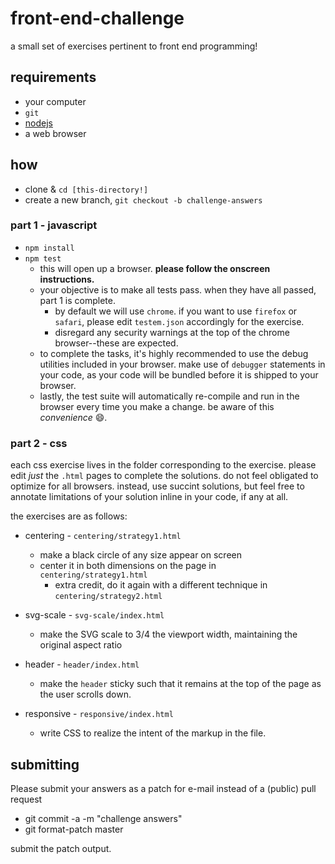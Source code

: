 # front-end-challenge

a small set of exercises pertinent to front end programming!

## requirements

- your computer
- `git`
- [nodejs](http://www.nodejs.org)
- a web browser

## how

- clone & `cd [this-directory!]`
- create a new branch, `git checkout -b challenge-answers`

### part 1 - javascript

- `npm install`
- `npm test`
  - this will open up a browser.  **please follow the onscreen instructions.**
  - your objective is to make all tests pass. when they have all passed, part 1 is complete.
    - by default we will use `chrome`. if you want to use `firefox` or `safari`, please edit `testem.json` accordingly for the exercise.
    - disregard any security warnings at the top of the chrome browser--these are expected.
  - to complete the tasks, it's highly recommended to use the debug utilities included in your browser.  make use of `debugger` statements in your code, as your code will be bundled before it is shipped to your browser.
  - lastly, the test suite will automatically re-compile and run in the browser every time you make a change. be aware of this _convenience_ :smile:.

### part 2 - css

each css exercise lives in the folder corresponding to the exercise.  please edit _just_ the `.html` pages to complete the solutions.  do not feel obligated to optimize for all browsers.  instead, use succint solutions, but feel free to annotate limitations of your solution inline in your code, if any at all.

the exercises are as follows:

- centering - `centering/strategy1.html`
  - make a black circle of any size appear on screen
  - center it in both dimensions on the page in `centering/strategy1.html`
    - extra credit, do it again with a different technique in `centering/strategy2.html`

- svg-scale - `svg-scale/index.html`
  - make the SVG scale to 3/4 the viewport width, maintaining the original aspect ratio

- header - `header/index.html`
  - make the `header` sticky such that it remains at the top of the page as the user scrolls down.

- responsive - `responsive/index.html`
  - write CSS to realize the intent of the markup in the file.

## submitting

Please submit your answers as a patch for e-mail instead of a (public) pull request

- git commit -a -m "challenge answers"
- git format-patch master

submit the patch output.
